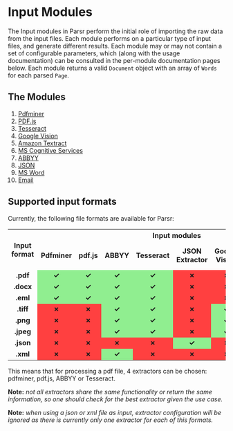 # Input Modules

The Input modules in Parsr perform the initial role of importing the raw data from the input files.
Each module performs on a particular type of input files, and generate different results.
Each module may or may not contain a set of configurable parameters, which (along with the usage documentation) can be consulted in the per-module documentation pages below.
Each module returns a valid `Document` object with an array of `Words` for each parsed `Page`.

## The Modules

1. [Pdfminer](pdfminer/README.md)
2. [PDF.js](pdf.js/README.md)
3. [Tesseract](tesseract/README.md)
4. [Google Vision](google-vision/README.md)
5. [Amazon Textract](amazon-textract/README.md)
6. [MS Cognitive Services](ms-cognitive-services/README.md)
7. [ABBYY](abbyy/README.md)
8. [JSON](json/README.md)
9. [MS Word](doc/README.md)
10. [Email](email/README.md)

## Supported input formats

Currently, the following file formats are available for Parsr:

<table>
  <tr>
    <th rowspan="2">Input format</th>
    <th colspan="8">Input modules</th>
  </tr>
  <tr>
    <td style="text-align:center; font-weight: bold">Pdfminer</td>
    <td style="text-align:center; font-weight: bold">pdf.js</td>
    <td style="text-align:center; font-weight: bold">ABBYY</td>
    <td style="text-align:center; font-weight: bold">Tesseract</td>
    <td style="text-align:center; font-weight: bold">JSON Extractor</td>
    <td style="text-align:center; font-weight: bold">Google Vision</td>
    <td style="text-align:center; font-weight: bold">Amazon Textract</td>
    <td style="text-align:center; font-weight: bold">MS Cognitive Services</td>
  </tr>
  <tr style="text-align: center; font-weight: bold">
    <td>.pdf</td>
    <td style="background: lightgreen">✓</td>
    <td style="background: lightgreen">✓</td>
    <td style="background: lightgreen">✓</td>
    <td style="background: lightgreen">✓</td>
    <td style="background: #FF4040">✗</td>
    <td style="background: #FF4040">✗</td>
    <td style="background: #FF4040">✗</td>
    <td style="background: #FF4040">✗</td>
  </tr>
  <tr style="text-align: center; font-weight: bold">
    <td>.docx</td>
    <td style="background: lightgreen">✓</td>
    <td style="background: lightgreen">✓</td>
    <td style="background: lightgreen">✓</td>
    <td style="background: lightgreen">✓</td>
    <td style="background: #FF4040">✗</td>
    <td style="background: #FF4040">✗</td>
    <td style="background: #FF4040">✗</td>
    <td style="background: #FF4040">✗</td>
  </tr>
  <tr style="text-align: center; font-weight: bold">
    <td>.eml</td>
    <td style="background: lightgreen">✓</td>
    <td style="background: lightgreen">✓</td>
    <td style="background: lightgreen">✓</td>
    <td style="background: lightgreen">✓</td>
    <td style="background: #FF4040">✗</td>
    <td style="background: #FF4040">✗</td>
    <td style="background: #FF4040">✗</td>
    <td style="background: #FF4040">✗</td>
  </tr>
  <tr style="text-align: center; font-weight: bold">
    <td>.tiff</td>
    <td style="background: #FF4040">✗</td>
    <td style="background: #FF4040">✗</td>
    <td style="background: lightgreen">✓</td>
    <td style="background: lightgreen">✓</td>
    <td style="background: #FF4040">✗</td>
    <td style="background: lightgreen">✓</td>
    <td style="background: lightgreen">✓</td>
    <td style="background: lightgreen">✓</td>
  </tr>
  <tr style="text-align: center; font-weight: bold">
    <td>.png</td>
    <td style="background: #FF4040">✗</td>
    <td style="background: #FF4040">✗</td>
    <td style="background: lightgreen">✓</td>
    <td style="background: lightgreen">✓</td>
    <td style="background: #FF4040">✗</td>
    <td style="background: lightgreen">✓</td>
    <td style="background: lightgreen">✓</td>
    <td style="background: lightgreen">✓</td>
  </tr>
    <tr style="text-align: center; font-weight: bold">
    <td>.jpeg</td>
    <td style="background: #FF4040">✗</td>
    <td style="background: #FF4040">✗</td>
    <td style="background: lightgreen">✓</td>
    <td style="background: lightgreen">✓</td>
    <td style="background: #FF4040">✗</td>
    <td style="background: lightgreen">✓</td>
    <td style="background: lightgreen">✓</td>
    <td style="background: lightgreen">✓</td>
  </tr>
    <tr style="text-align: center; font-weight: bold">
    <td>.json</td>
    <td style="background: #FF4040">✗</td>
    <td style="background: #FF4040">✗</td>
    <td style="background: #FF4040">✗</td>
    <td style="background: #FF4040">✗</td>
    <td style="background: lightgreen">✓</td>
    <td style="background: #FF4040">✗</td>
    <td style="background: #FF4040">✗</td>
    <td style="background: #FF4040">✗</td>
  </tr>
    <tr style="text-align: center; font-weight: bold">
    <td>.xml</td>
    <td style="background: #FF4040">✗</td>
    <td style="background: #FF4040">✗</td>
    <td style="background: lightgreen">✓</td>
    <td style="background: #FF4040">✗</td>
    <td style="background: #FF4040">✗</td>
    <td style="background: #FF4040">✗</td>
    <td style="background: #FF4040">✗</td>
    <td style="background: #FF4040">✗</td>
  </tr>
</table>

This means that for processing a pdf file, 4 extractors can be chosen: pdfminer, pdf.js, ABBYY or Tesseract.

**Note:** *not all extractors share the same functionality or return the same information, so one should check for the best extractor given the use case.*  

**Note:** *when using a json or xml file as input, extractor configuration will be ignored as there is currently only one extractor for each of this formats.*
